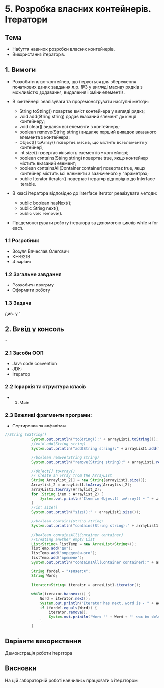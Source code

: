 # 5. Розробка власних контейнерів. Ітератори
## Тема
- Набуття навичок розробки власних контейнерів.
- Використання ітераторів.

## 1. Вимоги
- Розробити клас-контейнер, що ітерується для збереження початкових даних завдання л.р. №3 у вигляді масиву рядків з можливістю додавання, видалення і зміни елементів.
- В контейнері реалізувати та продемонструвати наступні методи:

  - String toString() повертає вміст контейнера у вигляді рядка;
  - void add(String string) додає вказаний елемент до кінця контейнеру;
  - void clear() видаляє всі елементи з контейнеру;
  - boolean remove(String string) видаляє перший випадок вказаного елемента з контейнера;
  - Object[] toArray() повертає масив, що містить всі елементи у контейнері;
  - int size() повертає кількість елементів у контейнері;
  - boolean contains(String string) повертає true, якщо контейнер містить вказаний елемент;
  - boolean containsAll(Container container) повертає true, якщо контейнер містить всі елементи з зазначеного у параметрах;
  - public Iterator<String> iterator() повертає ітератор відповідно до Interface Iterable.
- В класі ітератора відповідно до Interface Iterator реалізувати методи:

  - public boolean hasNext();
  - public String next();
  - public void remove().
- Продемонструвати роботу ітератора за допомогою циклів while и for each.
### 1.1 Розробник
- Зозуля Вячеслав Олегович
- КН-921В
- 4 варіант

### 1.2 Загальне завдання
- Розробити прогрму 
- Оформити роботу

### 1.3 Задача
див. у 1

## 2. Вивід у консоль
~~~bash
- 

~~~
  
### 2.1 Засоби ООП
- Java code convention
- JDK:
- Ітератор
### 2.2 Ієрархія та структура класів
- 1. Main

### 2.3 Важливі фрагменти програми:
- Сортировка за алфавітом
~~~java
//String toString()
			System.out.println("toString():" + arrayList1.toString());
			//void add(String string)
		    System.out.println("add(String string):" + arrayList1.add("неизменяемым"));
		    
		    //boolean remove(String string)
		    System.out.println("remove(String string):" + arrayList1.remove("String"));
		    
		    //Object[] toArray()
		    // Create an array from the ArrayList
		    String Arraylist_2[] = new String[arrayList1.size()];
		    Arraylist_2 = arrayList1.toArray(Arraylist_2);
		    arrayList1.toArray(Arraylist_2);
		    for (String item : Arraylist_2) {
		        System.out.println("Item in Object[] toArray() = " + item);
		    }
		    //int size()
		    System.out.println("size():" + arrayList1.size());
		    
		    //boolean contains(String string)
		    System.out.println("contains(String string):" + arrayList1.contains("обьект"));
		    
		    //boolean containsAll(Container container) 
		    //Creating another empty List
		    List<String> listTemp = new ArrayList<String>();
	        listTemp.add("до");
	        listTemp.add("определённого");
	        listTemp.add("времени");
		    System.out.println("containsAll(Container container):" + arrayList1.contains(listTemp));
		    
		    String fordel = "является";
		    String Word;
		    
		    Iterator<String> iterator = arrayList1.iterator();
		   
		    while(iterator.hasNext()) {
		    	Word = iterator.next();
		    	System.out.println("Iterator has next, word is - " + Word);
		    	if (fordel.equals(Word)) {
		    		iterator.remove();
		    		System.out.println("Word '" + Word + "' was be deleted");
		    	}
		    }
~~~
## Варіанти використання
Демонстрація роботи ітератора 
## Висновки
На цій лабораторній роботі навчились працювати з ітератором
